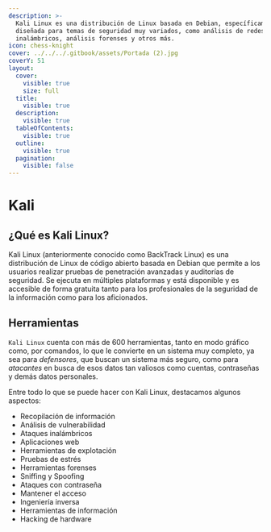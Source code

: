 ```yaml
---
description: >-
  Kali Linux es una distribución de Linux basada en Debian, específicamente
  diseñada para temas de seguridad muy variados, como análisis de redes, ataques
  inalámbricos, análisis forenses y otros más.
icon: chess-knight
cover: ../../../.gitbook/assets/Portada (2).jpg
coverY: 51
layout:
  cover:
    visible: true
    size: full
  title:
    visible: true
  description:
    visible: true
  tableOfContents:
    visible: true
  outline:
    visible: true
  pagination:
    visible: false
---
```


# Kali

## ¿Qué es Kali Linux? <a href="#que-es-kali-linux" id="que-es-kali-linux"></a>

Kali Linux (anteriormente conocido como BackTrack Linux) es una distribución de Linux de código abierto basada en Debian que permite a los usuarios realizar pruebas de penetración avanzadas y auditorías de seguridad. Se ejecuta en múltiples plataformas y está disponible y es accesible de forma gratuita tanto para los profesionales de la seguridad de la información como para los aficionados.

## Herramientas <a href="#herramientas" id="herramientas"></a>

`Kali Linux` cuenta con más de 600 herramientas, tanto en modo gráfico como, por comandos, lo que le convierte en un sistema muy completo, ya sea para _defensores_, que buscan un sistema más seguro, como para _atacantes_ en busca de esos datos tan valiosos como cuentas, contraseñas y demás datos personales.

Entre todo lo que se puede hacer con Kali Linux, destacamos algunos aspectos:

* Recopilación de información
* Análisis de vulnerabilidad
* Ataques inalámbricos
* Aplicaciones web
* Herramientas de explotación
* Pruebas de estrés
* Herramientas forenses
* Sniffing y Spoofing
* Ataques con contraseña
* Mantener el acceso
* Ingeniería inversa
* Herramientas de información
* Hacking de hardware
